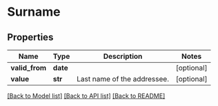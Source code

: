 # Surname

## Properties
Name | Type | Description | Notes
------------ | ------------- | ------------- | -------------
**valid_from** | **date** |  | [optional] 
**value** | **str** | Last name of the addressee. | [optional] 

[[Back to Model list]](../README.md#documentation-for-models) [[Back to API list]](../README.md#documentation-for-api-endpoints) [[Back to README]](../README.md)


